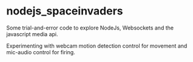 nodejs_spaceinvaders
====================

Some trial-and-error code to explore NodeJs, Websockets and the javascript media api.

Experimenting with webcam motion detection control for movement and mic-audio control for firing.
